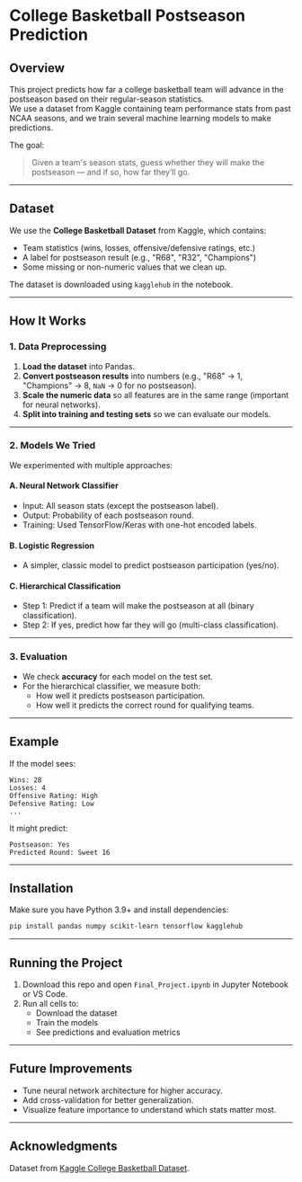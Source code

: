 # College Basketball Postseason Prediction

## Overview
This project predicts how far a college basketball team will advance in the postseason based on their regular-season statistics.  
We use a dataset from Kaggle containing team performance stats from past NCAA seasons, and we train several machine learning models to make predictions.

The goal:  
> Given a team's season stats, guess whether they will make the postseason — and if so, how far they’ll go.

---

## Dataset
We use the **College Basketball Dataset** from Kaggle, which contains:
- Team statistics (wins, losses, offensive/defensive ratings, etc.)
- A label for postseason result (e.g., "R68", "R32", "Champions")
- Some missing or non-numeric values that we clean up.

The dataset is downloaded using `kagglehub` in the notebook.

---

## How It Works

### 1. Data Preprocessing
1. **Load the dataset** into Pandas.
2. **Convert postseason results** into numbers (e.g., "R68" → 1, "Champions" → 8, `NaN` → 0 for no postseason).
3. **Scale the numeric data** so all features are in the same range (important for neural networks).
4. **Split into training and testing sets** so we can evaluate our models.

---

### 2. Models We Tried

We experimented with multiple approaches:

#### **A. Neural Network Classifier**
- Input: All season stats (except the postseason label).
- Output: Probability of each postseason round.
- Training: Used TensorFlow/Keras with one-hot encoded labels.

#### **B. Logistic Regression**
- A simpler, classic model to predict postseason participation (yes/no).

#### **C. Hierarchical Classification**
- Step 1: Predict if a team will make the postseason at all (binary classification).
- Step 2: If yes, predict how far they will go (multi-class classification).

---

### 3. Evaluation
- We check **accuracy** for each model on the test set.
- For the hierarchical classifier, we measure both:
  - How well it predicts postseason participation.
  - How well it predicts the correct round for qualifying teams.

---

## Example
If the model sees:
```
Wins: 28
Losses: 4
Offensive Rating: High
Defensive Rating: Low
...
```
It might predict:
```
Postseason: Yes
Predicted Round: Sweet 16
```

---

## Installation
Make sure you have Python 3.9+ and install dependencies:
```bash
pip install pandas numpy scikit-learn tensorflow kagglehub
```

---

## Running the Project
1. Download this repo and open `Final_Project.ipynb` in Jupyter Notebook or VS Code.
2. Run all cells to:
   - Download the dataset
   - Train the models
   - See predictions and evaluation metrics

---

## Future Improvements
- Tune neural network architecture for higher accuracy.
- Add cross-validation for better generalization.
- Visualize feature importance to understand which stats matter most.

---

## Acknowledgments
Dataset from [Kaggle College Basketball Dataset](https://www.kaggle.com/).
